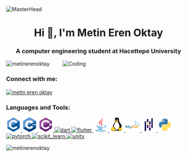 <img src="https://lh3.googleusercontent.com/egS0aDKliRu2SGbHGl0vueFnNPhg92EI7SdZKxlaQhOAkJYQFob4lzvBfAZlGs90QhY2Ut1P81jyYKZaZsa3LmFlnr3qt-AGeQ7GvJffVsMtv3aD4n8C2r5N4qTi5dJ9fboLFUoXFAhmT_WTDQndZDtsjB2YWxtgx_iuZ9vGnDyUNLDYtx6YIctWpiFtYjLZbB1O5OXbmNOhhycIR32sperAtXCJETPfQSp5LD3MegjXf5szlk-YFB1lcIUA2VjAzRB550Ym5d_gam46GEHA89dW58uwEnk7IulbQ7z3E4-z_EYLxy_OCQJP6tTEr4vu5eumXRUCnkK7Inm_R-Pd0Dm9QoAWp0BPmuCMtktX1dkYJrtcsuAjw1QZ6Bc7XTdEbIr9gilvI-NLYs_2LoCqijXNU08Rt7s5a72iHqJszHAZyCGU8Tg4y-glGWiYX__oAM5-2i7-YhbiOADgIJfy_BAeK0r5eWn0S9tt6ioHrWJGJXJWdhjzQubWnCIg8MX6SRRjNbBzk78QvUFF6NOONubb-TJlXMSduRZi2YlMrhvR-XQz-055ceztWPxRBDCjMiuX1Ycyyacwb1Yo7lpUi0sjZXyEGv2wBxsydeJ0sdBqAHvJxE5OjyI1YSlvpwkFlO1IvDxqCFCRgdJJdXoEbDwbwPEiOZoI5AgS5t7BA0WgITECUk5S5Ct63oU2UGrMNGxfkAagjpFy6E9-3X8pG32jr3xCRVofzP_zLw_vShKfSUnkkBXmU2j3YSYD8B-Go9__qeAXXAEUF13_MBK7-crrTPcF2TyTrt8buKnlZusVWO8nmj53hjt492DCRVYv_Qw5ZfJJWcyN3NNVKbiwwEMqVKUlKwk04-aFTlQFwYq5ri5fGY0VL8rzvHgjiEucatyUGKpmhlZsZXbZJzwv977dxttsc40Oi7C9_kXDEsiWd4wfcGO3hbq2N_NORSBh6Bjk8-w14aDUmYGHSg=w1024-h600-no?authuser=0" alt="MasterHead" width="1500" height="300"> 
</a>
<h1 align="center">Hi 👋, I'm Metin Eren Oktay</h1>
<h3 align="center">A computer engineering student at Hacettepe University</h3>
<img align="right" alt="Coding" width="350" src="https://media.tenor.com/W9_8dfFmyr0AAAAd/pixel-game.gif"
<p align="left"> <img src="https://komarev.com/ghpvc/?username=metinerenoktay&label=Profile%20views&color=0e75b6&style=flat" alt="metinerenoktay" /> </p>

<h3 align="left">Connect with me:</h3>
<p align="left">
<a href="https://www.linkedin.com/in/metin-eren-oktay-meo0/" target="blank"><img align="center" src="https://raw.githubusercontent.com/rahuldkjain/github-profile-readme-generator/master/src/images/icons/Social/linked-in-alt.svg" alt="metin eren oktay" height="30" width="40" /></a>
</p>

<h3 align="left">Languages and Tools:</h3>
<p align="left"> <a href="https://www.cprogramming.com/" target="_blank" rel="noreferrer"> <img src="https://raw.githubusercontent.com/devicons/devicon/master/icons/c/c-original.svg" alt="c" width="40" height="40"/> </a> <a href="https://www.w3schools.com/cpp/" target="_blank" rel="noreferrer"> <img src="https://raw.githubusercontent.com/devicons/devicon/master/icons/cplusplus/cplusplus-original.svg" alt="cplusplus" width="40" height="40"/> </a> <a href="https://www.w3schools.com/cs/" target="_blank" rel="noreferrer"> <img src="https://raw.githubusercontent.com/devicons/devicon/master/icons/csharp/csharp-original.svg" alt="csharp" width="40" height="40"/> </a> <a href="https://dart.dev" target="_blank" rel="noreferrer"> <img src="https://www.vectorlogo.zone/logos/dartlang/dartlang-icon.svg" alt="dart" width="40" height="40"/> </a> <a href="https://flutter.dev" target="_blank" rel="noreferrer"> <img src="https://www.vectorlogo.zone/logos/flutterio/flutterio-icon.svg" alt="flutter" width="40" height="40"/> </a> <a href="https://www.java.com" target="_blank" rel="noreferrer"> <img src="https://raw.githubusercontent.com/devicons/devicon/master/icons/java/java-original.svg" alt="java" width="40" height="40"/> </a> <a href="https://www.linux.org/" target="_blank" rel="noreferrer"> <img src="https://raw.githubusercontent.com/devicons/devicon/master/icons/linux/linux-original.svg" alt="linux" width="40" height="40"/> </a> <a href="https://www.mysql.com/" target="_blank" rel="noreferrer"> <img src="https://raw.githubusercontent.com/devicons/devicon/master/icons/mysql/mysql-original-wordmark.svg" alt="mysql" width="40" height="40"/> </a> <a href="https://pandas.pydata.org/" target="_blank" rel="noreferrer"> <img src="https://raw.githubusercontent.com/devicons/devicon/2ae2a900d2f041da66e950e4d48052658d850630/icons/pandas/pandas-original.svg" alt="pandas" width="40" height="40"/> </a> <a href="https://www.python.org" target="_blank" rel="noreferrer"> <img src="https://raw.githubusercontent.com/devicons/devicon/master/icons/python/python-original.svg" alt="python" width="40" height="40"/> </a> <a href="https://pytorch.org/" target="_blank" rel="noreferrer"> <img src="https://www.vectorlogo.zone/logos/pytorch/pytorch-icon.svg" alt="pytorch" width="40" height="40"/> </a> <a href="https://scikit-learn.org/" target="_blank" rel="noreferrer"> <img src="https://upload.wikimedia.org/wikipedia/commons/0/05/Scikit_learn_logo_small.svg" alt="scikit_learn" width="40" height="40"/> </a> <a href="https://unity.com/" target="_blank" rel="noreferrer"> <img src="https://www.vectorlogo.zone/logos/unity3d/unity3d-icon.svg" alt="unity" width="40" height="40"/> </a> </p>



<p><img align="center" src="https://github-readme-streak-stats.herokuapp.com/?user=metinerenoktay&" alt="metinerenoktay" /></p>

